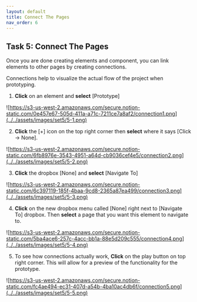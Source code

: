 ```yaml
---
layout: default
title: Connect The Pages
nav_order: 6    
---
```


## Task 5: Connect The Pages

Once you are done creating elements and component, you can link elements to other pages by creating connections.

Connections help to visualize the actual flow of the project when prototyping.

1. **Click** on an element and **select** [Prototype]

![https://s3-us-west-2.amazonaws.com/secure.notion-static.com/0e457e67-505d-411a-a71c-7211ce7a8af2/connection1.png](../../assets/images/set5/5-1.png)

2. **Click** the [+] icon on the top right corner then **select** where it says [Click → None].

![https://s3-us-west-2.amazonaws.com/secure.notion-static.com/6fb8976e-3543-4951-a64d-cb9036cef4e5/connection2.png](../../assets/images/set5/5-2.png)

3. **Click** the dropbox [None] and **select** [Navigate To]

![https://s3-us-west-2.amazonaws.com/secure.notion-static.com/6c397119-185f-4baa-9cd8-2365a87ea499/connection3.png](../../assets/images/set5/5-3.png)

4. **Click** on the new dropbox menu called [None] right next to [Navigate To] dropbox. Then **select** a page that you want this element to navigate to.

![https://s3-us-west-2.amazonaws.com/secure.notion-static.com/5ba4ace6-257c-4acc-bb1a-88e5d209c555/connection4.png](../../assets/images/set5/5-4.png)

5. To see how connections actually work, **Click** on the play button on top right corner. This will allow for a preview of the functionality for the prototype.

![https://s3-us-west-2.amazonaws.com/secure.notion-static.com/fc4ae494-ec31-407d-a54b-4ba10ac4db6f/connection5.png](../../assets/images/set5/5-5.png)
